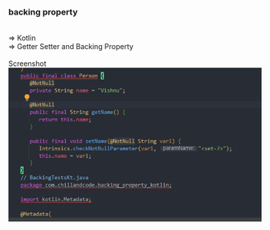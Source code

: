 ### backing property
<br>
=> Kotlin<br>
=> Getter Setter and Backing Property<br>
<br>Screenshot
<img  src="screenshots/1.png"  />